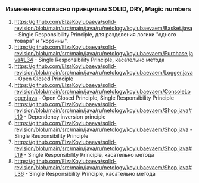 ### Изменения согласно принципам SOLID, DRY, Magic numbers

1. https://github.com/ElzaKoylubaeva/solid-revision/blob/main/src/main/java/ru/netology/koylubaevaem/Basket.java - Single Responsibility Principle, для разделения логики "одного товара" и "корзины".
2. https://github.com/ElzaKoylubaeva/solid-revision/blob/main/src/main/java/ru/netology/koylubaevaem/Purchase.java#L34 -
Single Responsibility Principle, касательно метода
3. https://github.com/ElzaKoylubaeva/solid-revision/blob/main/src/main/java/ru/netology/koylubaevaem/Logger.java - Open
Closed Principle
4. https://github.com/ElzaKoylubaeva/solid-revision/blob/main/src/main/java/ru/netology/koylubaevaem/ConsoleLogger.java -
Open Closed Principle, Single Responsibility Principle
5. https://github.com/ElzaKoylubaeva/solid-revision/blob/main/src/main/java/ru/netology/koylubaevaem/Shop.java#L10 -
Dependency inversion principle
6. https://github.com/ElzaKoylubaeva/solid-revision/blob/main/src/main/java/ru/netology/koylubaevaem/Shop.java - Single
Responsibility Principle
7. https://github.com/ElzaKoylubaeva/solid-revision/blob/main/src/main/java/ru/netology/koylubaevaem/Shop.java#L19 - Single
Responsibility Principle, касательно метода
8. https://github.com/ElzaKoylubaeva/solid-revision/blob/main/src/main/java/ru/netology/koylubaevaem/Shop.java#L36 - Single
Responsibility Principle, касательно метода






